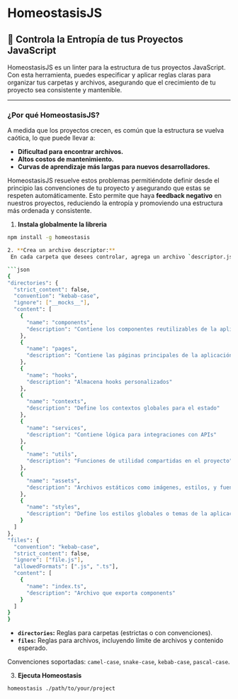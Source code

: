 # HomeostasisJS

## 🚀 **Controla la Entropía de tus Proyectos JavaScript**

HomeostasisJS es un linter para la estructura de tus proyectos JavaScript. Con esta herramienta, puedes especificar y aplicar reglas claras para organizar tus carpetas y archivos, asegurando que el crecimiento de tu proyecto sea consistente y mantenible.

---

### **¿Por qué HomeostasisJS?**

A medida que los proyectos crecen, es común que la estructura se vuelva caótica, lo que puede llevar a:
- **Dificultad para encontrar archivos.**
- **Altos costos de mantenimiento.**
- **Curvas de aprendizaje más largas para nuevos desarrolladores.**

HomeostasisJS resuelve estos problemas permitiéndote definir desde el principio las convenciones de tu proyecto y asegurando que estas se respeten automáticamente. Esto permite que haya **feedback negativo** en nuestros proyectos, reduciendo la entropía y promoviendo una estructura más ordenada y consistente.

1. **Instala globalmente la libreria**
  ```bash
  npm install -g homeostasis

2. **Crea un archivo descriptor:**  
   En cada carpeta que desees controlar, agrega un archivo `descriptor.json` con la configuración específica. Ejemplo:

```json
{
  "directories": {
    "strict_content": false,
    "convention": "kebab-case",
    "ignore": ["__mocks__"],
    "content": [
      {
        "name": "components",
        "description": "Contiene los componentes reutilizables de la aplicación"
      },
      {
        "name": "pages",
        "description": "Contiene las páginas principales de la aplicación"
      },
      {
        "name": "hooks",
        "description": "Almacena hooks personalizados"
      },
      {
        "name": "contexts",
        "description": "Define los contextos globales para el estado"
      },
      {
        "name": "services",
        "description": "Contiene lógica para integraciones con APIs"
      },
      {
        "name": "utils",
        "description": "Funciones de utilidad compartidas en el proyecto"
      },
      {
        "name": "assets",
        "description": "Archivos estáticos como imágenes, estilos, y fuentes"
      },
      {
        "name": "styles",
        "description": "Define los estilos globales o temas de la aplicación"
      }
    ]
  },
  "files": {
    "convention": "kebab-case",
    "strict_content": false,
    "ignore": ["file.js"],
    "allowedFormats": [".js", ".ts"],
    "content": [
      {
        "name": "index.ts",
        "description": "Archivo que exporta components"
      }
    ]
  }
}
```

- **`directories`:** Reglas para carpetas (estrictas o con convenciones).
- **`files`:** Reglas para archivos, incluyendo límite de archivos y contenido esperado.

Convenciones soportadas: `camel-case`, `snake-case`, `kebab-case`, `pascal-case`.

3. **Ejecuta Homeostasis**
  
  ```bash
  homeostasis ./path/to/your/project